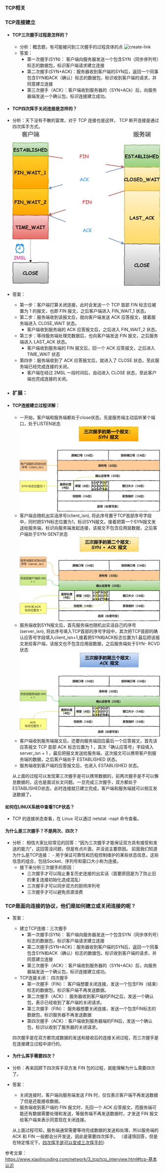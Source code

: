 ### TCP相关
### TCP连接建立

- #### TCP三次握手过程是怎样的？
	- 分析：概念题，有可能被问到三次握手的过程具体的点
	![create-link](img/tcp-creat-3.png)
	- 答案：
		- 第一次握手(SYN)： 客户端向服务器发送一个包含SYN（同步序列号）标志的数据包，标识客户端请求建立连接  
		- 第二次握手(SYN+ACK)：服务器收到客户端的SYN后，返回一个同事包含SYN和ACK（确认）标志的数据包，标识收到客户端的请求，并同意建立连接
		- 第三次握手（ACK）：客户端收到服务器的（SYN+ACk）后，向服务器端发送一个确认包，标识连接建立成功。


- #### TCP四次挥手关闭连接是怎样的？
- 分析：天下没有不散的宴席，对于 TCP 连接也是这样， TCP 断开连接是通过四次挥手方式。
![四次挥手](img/tcp-fin.png)
- 答案：
	- 第一步：客户端打算关闭连接，此时会发送一个 TCP 首部 FIN 标志位被置为 1 的报文，也即 FIN 报文，之后客户端进入 FIN_WAIT_1 状态。
	- 第二步：服务端收到该报文后，就向客户端发送 ACK 应答报文，接着服务端进入 CLOSE_WAIT 状态。 
		- 客户端收到服务端的 ACK 应答报文后，之后进入 FIN_WAIT_2 状态。
	- 第三步：等待服务端处理完数据后，也向客户端发送 FIN 报文，之后服务端进入 LAST_ACK 状态。
		- 客户端收到服务端的 FIN 报文后，回一个 ACK 应答报文，之后进入 TIME_WAIT 状态
	- 第四步：服务端收到了 ACK 应答报文后，就进入了 CLOSE 状态，至此服务端已经完成连接的关闭。
		- 客户端在经过 2MSL 一段时间后，自动进入 CLOSE 状态，至此客户端也完成连接的关闭。

- ### 扩展：
- #### TCP连接建立过程详解：
	- 一开始，客户端和服务端都处于close状态。先是服务端主动监听某个端口，处于LISTEN状态
	![第一次握手](img/tcp-body.png)
	- 客户端会随机出实话序号(client_isn), 将此序号置于TCP首部序号字段中，同时把SYN标志位置为1，标识SYN报文。接着把第一个SYN报文发送给服务端，标识向服务端发起连接，该报文不包含应用层数据，之后客户端处于SYN-SENT状态
	![第二次握手](img/tcp-body-2.png)
	- 服务端收到SYN报文后，首先服务端也随机出实话自己的序号(server_isn), 将此序号填入TCP首部的序号字段中，其次把TCP首部的确认应答号字段填入client_isn+1,接着把SYN和ACK标志位置为1.最后把该报文发给客户端，该报文也不包含应用层数据，之后服务端处于SYN- RCVD状态
	![第三次握手](img/tcp-create-ack.png)
	- 客户端收到服务端报文后，还要向服务端回应最后一个应答报文，首先该应答报文 TCP 首部 ACK 标志位置为 1 ，其次「确认应答号」字段填入 server_isn + 1 ，最后把报文发送给服务端，这次报文可以携带客户到服务端的数据，之后客户端处于 ESTABLISHED 状态。
	- 服务端收到客户端的应答报文后，也进入 ESTABLISHED 状态。

	从上面的过程可以发现第三次握手是可以携带数据的，前两次握手是不可以懈怠数据的，这也是面试长文问题。一旦完成三次握手，双方都处于 ESTABLISHED状态，此时连接就已建立完成，客户端和服务端就可以相互发送数据了。

#### 如何在LINUX系统中查看TCP状态？
- TCP 的连接状态查看，在 Linux 可以通过 netstat -napt 命令查看。

#### 为什么是三次握手？不是两次、四次？
- 分析： 相信大家比较常见的回答：“因为三次握手才能保证双方具有接受和发送的能力”，这回答没问题，但是有点片面，并没说主要原因。
	前面我们知道为什么是TCP连接：
		- 用于保证可靠性和历程控制维护的某些状态信息，这些信息的组合，包括Socket、序列号和窗口大小称为连接。
	- 接下来分析三次握手的原因：
		- 三次握手才可以阻止重复历史连接的出实话（首要原因是为了防止旧的重复连接初始化造成混乱）
		- 三次握手才可以同步双方的厨师序列号
		- 三次握手才可以避免资源浪费


### **TCP是面向连接的协议，他们是如何建立或关闭连接的呢？**
- 答案： 
	- 建立TCP连接：三次握手
		- 第一次握手(SYN)： 客户端向服务器发送一个包含SYN（同步序列号）标志的数据包，标识客户端请求建立连接  
		- 第二次握手(SYN+ACK)：服务器收到客户端的SYN后，返回一个同事包含SYN和ACK（确认）标志的数据包，标识收到客户端的请求，并同意建立连接
		- 第三次握手（ACK）：客户端收到服务器的（SYN+ACk）后，向服务器端发送一个确认包，标识连接建立成功。
	- TCP连接关闭： 四次握手
		- 第一次握手（FIN）： 客户端想要关闭连接，发送一个包含FIN（结束）标志的数据包，标识客户端不再发送数据。
		- 第二次握手（ACK）： 服务器收到客户端的FIN之后，发送一个确认包，表示已经收到了客户端的关闭请求。
		- 第三次握手（FIN）： 服务器想要关闭连接，发送一个包含FIN标志的数据包，标识服务器不再发送数据
		- 第四次握手（ACK）：客户端收到服务器端的FIN后，发送一个确认包，标识以收到了服务器的关闭请求。

	四次握手是在双方都完成数据的发送和接收后的连接关闭过程，而三次握手是在连接建立过程中进行的。

- #### 为什么挥手需要四次？		
- 分析：再来回顾下四次挥手双方发 FIN 包的过程，就能理解为什么需要四次了。
- 答案：
	- 关闭连接时，客户端向服务端发送 FIN 时，仅仅表示客户端不再发送数据了但是还能接收数据。
	- 服务端收到客户端的 FIN 报文时，先回一个 ACK 应答报文，而服务端可能还有数据需要处理和发送，等服务端不再发送数据时，才发送 FIN 报文给客户端来表示同意现在关闭连接。

	从上面过程可知，服务端通常需要等待完成数据的发送和处理，所以服务端的 ACK 和 FIN 一般都会分开发送，因此是需要四次挥手。
	（请谨慎回答，但是在特定情况下，[四次挥手是可以变成三次挥手的](https://xiaolincoding.com/network/3_tcp/tcp_three_fin.html)）

参考文章：https://www.xiaolincoding.com/network/3_tcp/tcp_interview.html#tcp-基本认识